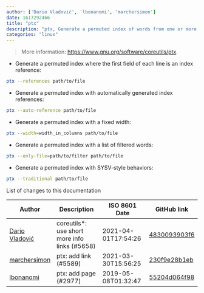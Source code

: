 ```yaml
---
author: ['Dario Vladović', 'lbonanomi', 'marchersimon']
date: 1617292466
title: "ptx"
description: "ptx, Generate a permuted index of words from one or more text files."
categories: "linux"
---
```

> More information: <https://www.gnu.org/software/coreutils/ptx>.

- Generate a permuted index where the first field of each line is an index reference:

```bash
ptx --references path/to/file
```

- Generate a permuted index with automatically generated index references:

```bash
ptx --auto-reference path/to/file
```

- Generate a permuted index with a fixed width:

```bash
ptx --width=width_in_columns path/to/file
```

- Generate a permuted index with a list of filtered words:

```bash
ptx --only-file=path/to/filter path/to/file
```

- Generate a permuted index with SYSV-style behaviors:

```bash
ptx --traditional path/to/file
```
List of changes to this documentation


Author | Description | ISO 8601 Date | GitHub link
------|-----|-----|-----
[Dario Vladović](mailto:d.vladimyr@gmail.com) | coreutils*: use short more info links (#5658) | 2021-04-01T17:54:26 | [4830093903f6](https://github.com/tldr-pages/tldr/commit/4830093903f66ccf3ebbc2ecf477286e45edac59)
[marchersimon](mailto:50295997+marchersimon@users.noreply.github.com) | ptx: add link (#5589) | 2021-03-30T15:56:25 | [230f9e28b1eb](https://github.com/tldr-pages/tldr/commit/230f9e28b1eb9f98799ed55b6c8ac33bf81e18cb)
[lbonanomi](mailto:5369016+lbonanomi@users.noreply.github.com) | ptx: add page (#2977) | 2019-05-08T01:32:47 | [55204d064f98](https://github.com/tldr-pages/tldr/commit/55204d064f98429882771ba2cd27dcb7a7a6c1dc)

